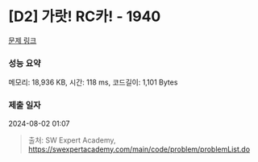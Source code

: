 # [D2] 가랏! RC카! - 1940 

[문제 링크](https://swexpertacademy.com/main/code/problem/problemDetail.do?contestProbId=AV5PjMgaALgDFAUq) 

### 성능 요약

메모리: 18,936 KB, 시간: 118 ms, 코드길이: 1,101 Bytes

### 제출 일자

2024-08-02 01:07



> 출처: SW Expert Academy, https://swexpertacademy.com/main/code/problem/problemList.do